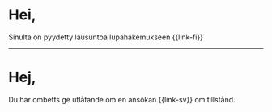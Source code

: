 # Hei,

Sinulta on pyydetty lausuntoa lupahakemukseen {{link-fi}}

---

# Hej,

Du har ombetts ge utl&aring;tande om en ans&ouml;kan {{link-sv}} om tillst&aring;nd.
